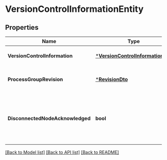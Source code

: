 # VersionControlInformationEntity

## Properties
Name | Type | Description | Notes
------------ | ------------- | ------------- | -------------
**VersionControlInformation** | [***VersionControlInformationDto**](VersionControlInformationDTO.md) | The Version Control information | [optional] [default to null]
**ProcessGroupRevision** | [***RevisionDto**](RevisionDTO.md) | The Revision for the Process Group | [optional] [default to null]
**DisconnectedNodeAcknowledged** | **bool** | Acknowledges that this node is disconnected to allow for mutable requests to proceed. | [optional] [default to null]

[[Back to Model list]](../README.md#documentation-for-models) [[Back to API list]](../README.md#documentation-for-api-endpoints) [[Back to README]](../README.md)


